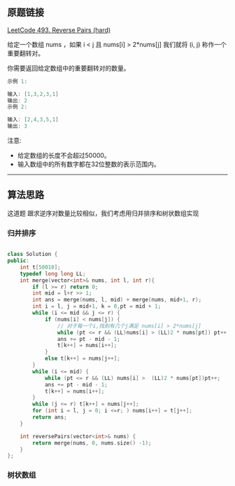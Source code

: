 ## 原题链接

[LeetCode 493. Reverse Pairs (hard)](https://leetcode-cn.com/problems/reverse-pairs/)


给定一个数组 nums ，如果 i < j 且 nums[i] > 2*nums[j] 我们就将 (i, j) 称作一个重要翻转对。

你需要返回给定数组中的重要翻转对的数量。

```cpp
示例 1:

输入: [1,3,2,3,1]
输出: 2
示例 2:

输入: [2,4,3,5,1]
输出: 3
```

注意:

- 给定数组的长度不会超过50000。
- 输入数组中的所有数字都在32位整数的表示范围内。

---

## 算法思路

这道题 跟求逆序对数量比较相似，我们考虑用归并排序和树状数组实现

### 归并排序

```cpp

class Solution {
public:
    int t[50010];
    typedef long long LL;
    int merge(vector<int>& nums, int l, int r){
        if (l >= r) return 0;
        int mid = l+r >> 1;
        int ans = merge(nums, l, mid) + merge(nums, mid+1, r);
        int i = l, j = mid+1, k = 0,pt = mid + 1;
        while (i <= mid && j <= r) { 
            if (nums[i] < nums[j]) {
                // 对于每一个i,找到有几个j满足 nums[i] > 2*nums[j]
                while (pt <= r && (LL)nums[i] > (LL)2 * nums[pt]) pt++; 
                ans += pt - mid - 1;
                t[k++] = nums[i++]; 
            }
            else t[k++] = nums[j++]; 
        }
        while (i <= mid) {
            while (pt <= r && (LL) nums[i] >  (LL)2 * nums[pt])pt++;
            ans += pt - mid - 1;
            t[k++] = nums[i++];
        }
        while (j <= r) t[k++] = nums[j++];
        for (int i = l, j = 0; i <=r; ) nums[i++] = t[j++];
        return ans;
    }

    int reversePairs(vector<int>& nums) {
        return merge(nums, 0, nums.size() -1);
    }
};
```

### 树状数组

